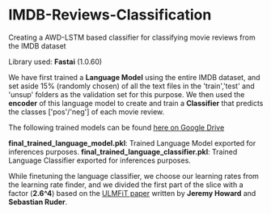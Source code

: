 # IMDB-Reviews-Classification
Creating a AWD-LSTM based classifier for classifying movie reviews from the IMDB dataset

Library used: **Fastai** (1.0.60)

We have first trained a **Language Model** using the entire IMDB dataset, and set aside 15% (randomly chosen) of all the text files in the 'train','test' and 'unsup' folders as the validation set for this purpose.
We then used the **encoder** of this language model to create and train a **Classifier** that predicts the classes ['pos'/'neg'] of each movie review.

The following trained models can be found [here on Google Drive](https://drive.google.com/drive/folders/1RenHK2Jhuvw-J1stoxjeULbQS_c70C76?usp=sharing)

**final_trained_language_model.pkl**: Trained Language Model exported for inferences purposes.
**final_trained_language_classifier.pkl**: Trained Language Classifier exported for inferences purposes.

While finetuning the language classifier, we choose our learning rates from the learning rate finder, and we divided the first part of the slice with a factor (**2.6^4**) based on the [ULMFiT paper](https://arxiv.org/abs/1801.06146) written by **Jeremy Howard** and **Sebastian Ruder**.